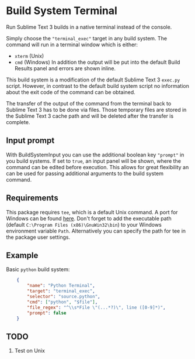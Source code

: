 # Build System Terminal

Run Sublime Text 3 builds in a native terminal instead of the console.

Simply choose the `"terminal_exec"` target in any build system. The command will run in a terminal window which is either:
* `xterm` (Unix)
* `cmd` (Windows)
In addition the output will be put into the default Build Results panel and errors are shown inline.

This build system is a modification of the default Sublime Text 3 `exec.py` script. However, in contrast to the default build system script no information about the exit code of the command can be obtained.

The transfer of the output of the command from the terminal back to Sublime Text 3 has to be done via files. Those temporary files are stored in the Sublime Text 3 cache path and will be deleted after the transfer is complete.

## Input prompt

With BuildSystemInput you can use the additional boolean key `"prompt"` in you build systems. If set to `true`, an input panel will be shown, where the command can be edited before execution. This allows for great flexibility an can be used for passing additional arguments to the build system command.

## Requirements

This package requires `tee`, which is a default Unix command. A port for Windows can be found [here](http://gnuwin32.sourceforge.net/packages/coreutils.htm). Don't forget to add the executable path (default `C:\Program Files (x86)\GnuWin32\bin`) to your Windows environment variable `Path`. Alternatively you can specify the path for tee in the package user settings.

## Example

Basic `python` build system:
```json
    {
        "name": "Python Terminal",
        "target": "terminal_exec",
        "selector": "source.python",
        "cmd": ["python", "$file"],
        "file_regex": "^\\s*File \"(...*?)\", line ([0-9]*)",
        "prompt": false
    }
```

## TODO

1. Test on Unix
